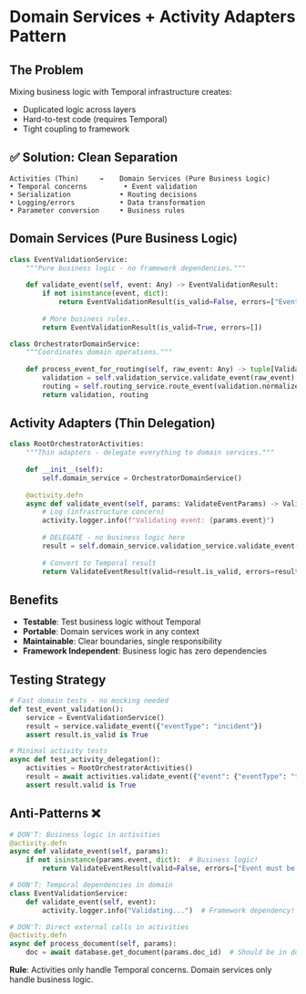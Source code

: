 # Domain Services + Activity Adapters Pattern

## The Problem
Mixing business logic with Temporal infrastructure creates:
- Duplicated logic across layers
- Hard-to-test code (requires Temporal)
- Tight coupling to framework

## ✅ Solution: Clean Separation

```
Activities (Thin)     →    Domain Services (Pure Business Logic)
• Temporal concerns         • Event validation
• Serialization            • Routing decisions  
• Logging/errors           • Data transformation
• Parameter conversion     • Business rules
```

## Domain Services (Pure Business Logic)

```python
class EventValidationService:
    """Pure business logic - no framework dependencies."""
    
    def validate_event(self, event: Any) -> EventValidationResult:
        if not isinstance(event, dict):
            return EventValidationResult(is_valid=False, errors=["Event must be a dictionary"])
        
        # More business rules...
        return EventValidationResult(is_valid=True, errors=[])

class OrchestratorDomainService:
    """Coordinates domain operations."""
    
    def process_event_for_routing(self, raw_event: Any) -> tuple[ValidationResult, RoutingResult]:
        validation = self.validation_service.validate_event(raw_event)
        routing = self.routing_service.route_event(validation.normalized_event) if validation.is_valid else None
        return validation, routing
```

## Activity Adapters (Thin Delegation)

```python
class RootOrchestratorActivities:
    """Thin adapters - delegate everything to domain services."""
    
    def __init__(self):
        self.domain_service = OrchestratorDomainService()
    
    @activity.defn
    async def validate_event(self, params: ValidateEventParams) -> ValidateEventResult:
        # Log (infrastructure concern)
        activity.logger.info(f"Validating event: {params.event}")
        
        # DELEGATE - no business logic here
        result = self.domain_service.validation_service.validate_event(params.event)
        
        # Convert to Temporal result
        return ValidateEventResult(valid=result.is_valid, errors=result.errors)
```

## Benefits

- **Testable**: Test business logic without Temporal
- **Portable**: Domain services work in any context  
- **Maintainable**: Clear boundaries, single responsibility
- **Framework Independent**: Business logic has zero dependencies

## Testing Strategy

```python
# Fast domain tests - no mocking needed
def test_event_validation():
    service = EventValidationService()
    result = service.validate_event({"eventType": "incident"})
    assert result.is_valid is True

# Minimal activity tests
async def test_activity_delegation():
    activities = RootOrchestratorActivities()
    result = await activities.validate_event({"event": {"eventType": "test"}})
    assert result.valid is True
```

## Anti-Patterns ❌

```python
# DON'T: Business logic in activities
@activity.defn
async def validate_event(self, params):
    if not isinstance(params.event, dict):  # Business logic!
        return ValidateEventResult(valid=False, errors=["Event must be dict"])

# DON'T: Temporal dependencies in domain
class EventValidationService:
    def validate_event(self, event):
        activity.logger.info("Validating...")  # Framework dependency!

# DON'T: Direct external calls in activities  
@activity.defn
async def process_document(self, params):
    doc = await database.get_document(params.doc_id)  # Should be in domain service
```

**Rule**: Activities only handle Temporal concerns. Domain services only handle business logic.
